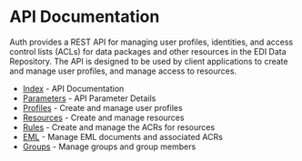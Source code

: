 # API Documentation

Auth provides a REST API for managing user profiles, identities, and access control lists (ACLs) for data packages and other resources in the EDI Data Repository. The API is designed to be used by client applications to create and manage user profiles, and manage access to resources.

- [Index](index.md) - API Documentation
- [Parameters](parameters.md) - API Parameter Details
- [Profiles](profile.md) - Create and manage user profiles
- [Resources](resource.md) - Create and manage resources
- [Rules](rule.md) - Create and manage the ACRs for resources
- [EML](eml.md) - Manage EML documents and associated ACRs
- [Groups](group.md) - Manage groups and group members

